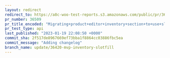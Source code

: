 ```yaml
---
layout: redirect
redirect_to: https://a8c-woo-test-reports.s3.amazonaws.com/public/pr/36509/api/index.html
pr_number: 36509
pr_title_encoded: "Migrating+product+editor+inventory+section+to+use+slot+fills"
pr_test_type: api
last_published: "2023-01-19 22:08:50 +0000"
commit_sha: 2f517de8967669ef73bba1f8864cc03886fbc5ea
commit_message: "Adding changelog"
branch_name: update/36420-mvp-inventory-slotfill
---
```

